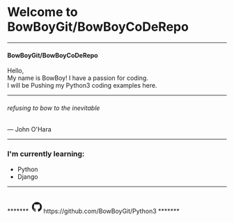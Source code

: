 # Welcome to BowBoyGit/BowBoyCoDeRepo
*******
#### BowBoyGit/BowBoyCoDeRepo
Hello,<br/>
My name is BowBoy! I have a passion for coding.<br/>
I will be Pushing my Python3 coding examples here.<br/>
*******
###### refusing to bow to the inevitable
— John O'Hara
*******
### I'm currently learning:
* Python
* Django
*******

<!-- ### 01 - The Basics -->

<br/>
*******
<img src="images/GitHub-Mark.png" width=30>https://github.com/BowBoyGit/Python3
*******
<!-- [GitHub](http://github.com) -->
<!-- <img src="images/pylogo.png" width=100>
![](images/pylogo.png) -->
<!-- As Grace Hopper said:
> I’ve always been more interested
> in the future than in the past. -->





